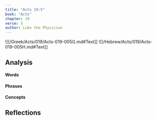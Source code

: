 ```yaml
---
title: "Acts 19:5"
book: "Acts"
chapter: 19
verse: 5
author: Luke the Physician
---
```

![[/Greek/Acts/019/Acts-019-005G.md#Text]]
![[/Hebrew/Acts/019/Acts-019-005H.md#Text]]

## Analysis

#### Words

#### Phrases

#### Concepts

## Reflections
